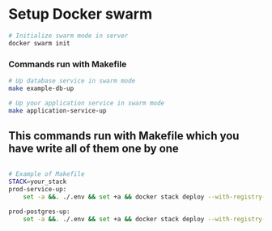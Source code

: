 # Setup Docker swarm 

```bash
# Initialize swarm mode in server
docker swarm init
```

### Commands run with Makefile

```bash
# Up database service in swarm mode 
make example-db-up

# Up your application service in swarm mode
make application-service-up
```

## This commands run with Makefile which you have write all of them one by one

```bash

# Example of Makefile
STACK=your_stack
prod-service-up:
	set -a &&. ./.env && set +a && docker stack deploy --with-registry-auth -c services/docker-compose.yml ${STACK}

prod-postgres-up:
	set -a &&. ./.env && set +a && docker stack deploy --with-registry-auth -c databases/mongodb-compose.yml ${STACK}
```

